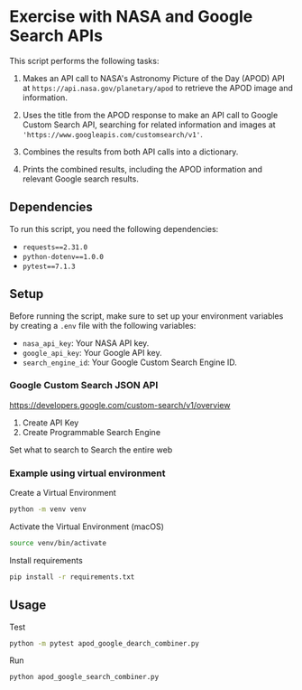 # Exercise with NASA and Google Search APIs

This script performs the following tasks:

1. Makes an API call to NASA's Astronomy Picture of the Day (APOD) API at `https://api.nasa.gov/planetary/apod` to retrieve the APOD image and information.

2. Uses the title from the APOD response to make an API call to Google Custom Search API, searching for related information and images at `'https://www.googleapis.com/customsearch/v1'`.

3. Combines the results from both API calls into a dictionary.

4. Prints the combined results, including the APOD information and relevant Google search results.

## Dependencies

To run this script, you need the following dependencies:

- `requests==2.31.0`
- `python-dotenv==1.0.0`
- `pytest==7.1.3`

## Setup

Before running the script, make sure to set up your environment variables by creating a `.env` file with the following variables:

- `nasa_api_key`: Your NASA API key.
- `google_api_key`: Your Google API key.
- `search_engine_id`: Your Google Custom Search Engine ID.


### Google Custom Search JSON API

https://developers.google.com/custom-search/v1/overview
1. Create API Key
2. Create Programmable Search Engine

Set what to search to Search the entire web


### Example using virtual environment

Create a Virtual Environment
```bash
python -m venv venv
```

Activate the Virtual Environment (macOS)
```bash
source venv/bin/activate
```

Install requirements
```bash
pip install -r requirements.txt
```

## Usage

Test
```bash
python -m pytest apod_google_dearch_combiner.py
```

Run
```bash
python apod_google_search_combiner.py
```


